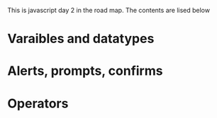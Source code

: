 This is javascript day 2 in the road map. The contents are lised below
# Varaibles and datatypes
# Alerts, prompts, confirms
# Operators
